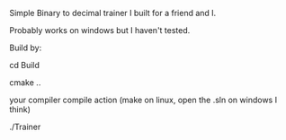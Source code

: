 Simple Binary to decimal trainer I built for a friend and I.

Probably works on windows but I haven't tested.

Build by:

cd Build

cmake ..

your compiler compile action (make on linux, open the .sln on windows I think)

./Trainer

